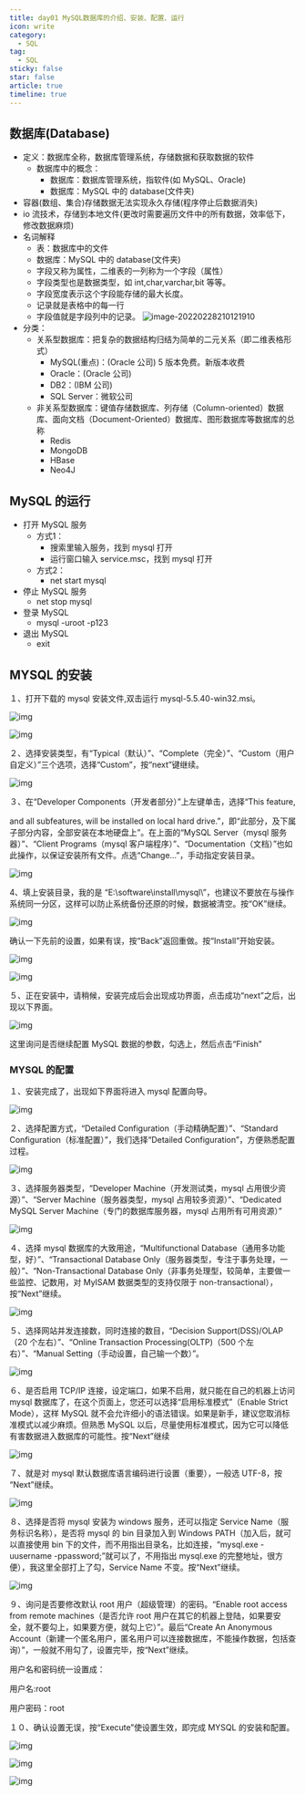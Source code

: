 ```yaml
---
title: day01 MySQL数据库的介绍、安装、配置、运行
icon: write
category:
  - SQL
tag:
  - SQL
sticky: false
star: false
article: true
timeline: true
---
```


## 数据库(Database)

- 定义：数据库全称，数据库管理系统，存储数据和获取数据的软件
  - 数据库中的概念：
    - 数据库：数据库管理系统，指软件(如 MySQL、Oracle)
    - 数据库：MySQL 中的 database(文件夹)
- 容器(数组、集合)存储数据无法实现永久存储(程序停止后数据消失)
- io 流技术，存储到本地文件(更改时需要遍历文件中的所有数据，效率低下，修改数据麻烦)
- 名词解释
  - 表：数据库中的文件
  - 数据库：MySQL 中的 database(文件夹)
  - 字段又称为属性，二维表的一列称为一个字段（属性）
  - 字段类型也是数据类型，如 int,char,varchar,bit 等等。
  - 字段宽度表示这个字段能存储的最大长度。
  - 记录就是表格中的每一行
  - 字段值就是字段列中的记录。
  ![image-20220228210121910](https://markdown-1308523627.cos.ap-chengdu.myqcloud.com/typora/image-20220228210121910.png)
- 分类：
  - 关系型数据库：把复杂的数据结构归结为简单的二元关系（即二维表格形式）
    - MySQL(重点)：(Oracle 公司) 5 版本免费。新版本收费
    - Oracle：(Oracle 公司)
    - DB2：(IBM 公司)
    - SQL Server：微软公司
  - 非关系型数据库：键值存储数据库、列存储（Column-oriented）数据库、面向文档（Document-Oriented）数据库、图形数据库等数据库的总称
    - Redis
    - MongoDB
    - HBase
    - Neo4J

## MySQL 的运行

- 打开 MySQL 服务
  - 方式1：
    - 搜索里输入服务，找到 mysql 打开
    - 运行窗口输入 service.msc，找到 mysql 打开
  - 方式2：
    - net start mysql
- 停止 MySQL 服务
  - net stop mysql
- 登录 MySQL
  - mysql -uroot -p123
- 退出 MySQL
  - exit

## MYSQL 的安装

１、打开下载的 mysql 安装文件,双击运行 mysql-5.5.40-win32.msi。

![img](https://markdown-1308523627.cos.ap-chengdu.myqcloud.com/typora/clip_image001.jpg)

![img](https://markdown-1308523627.cos.ap-chengdu.myqcloud.com/typora/clip_image002.jpg)

２、选择安装类型，有“Typical（默认）”、“Complete（完全）”、“Custom（用户自定义）”三个选项，选择“Custom”，按“next”键继续。

![img](https://markdown-1308523627.cos.ap-chengdu.myqcloud.com/typora/clip_image003.jpg)

３、在“Developer Components（开发者部分）”上左键单击，选择“This feature,

and all subfeatures, will be installed on local hard drive.”，即“此部分，及下属子部分内容，全部安装在本地硬盘上”。在上面的“MySQL Server（mysql 服务器）”、“Client Programs（mysql 客户端程序）”、“Documentation（文档）”也如此操作，以保证安装所有文件。点选“Change...”，手动指定安装目录。

![img](https://markdown-1308523627.cos.ap-chengdu.myqcloud.com/typora/clip_image004.jpg)

4、填上安装目录，我的是 “E:\software\install\mysql\”，也建议不要放在与操作系统同一分区，这样可以防止系统备份还原的时候，数据被清空。按“OK”继续。

![img](https://markdown-1308523627.cos.ap-chengdu.myqcloud.com/typora/clip_image005.jpg)

确认一下先前的设置，如果有误，按“Back”返回重做。按“Install”开始安装。

![img](https://markdown-1308523627.cos.ap-chengdu.myqcloud.com/typora/clip_image006.jpg)

![img](https://markdown-1308523627.cos.ap-chengdu.myqcloud.com/typora/clip_image007.jpg)

５、正在安装中，请稍候，安装完成后会出现成功界面，点击成功“next”之后，出现以下界面。

![img](https://markdown-1308523627.cos.ap-chengdu.myqcloud.com/typora/clip_image008.jpg)

这里询问是否继续配置 MySQL 数据的参数，勾选上，然后点击“Finish”

### MYSQL 的配置

１、安装完成了，出现如下界面将进入 mysql 配置向导。

![img](https://markdown-1308523627.cos.ap-chengdu.myqcloud.com/typora/clip_image009.jpg)

２、选择配置方式，“Detailed Configuration（手动精确配置）”、“Standard Configuration（标准配置）”，我们选择“Detailed Configuration”，方便熟悉配置过程。

![img](https://markdown-1308523627.cos.ap-chengdu.myqcloud.com/typora/clip_image010.jpg)

３、选择服务器类型，“Developer Machine（开发测试类，mysql 占用很少资源）”、“Server Machine（服务器类型，mysql 占用较多资源）”、“Dedicated MySQL Server Machine（专门的数据库服务器，mysql 占用所有可用资源）”

![img](https://markdown-1308523627.cos.ap-chengdu.myqcloud.com/typora/clip_image011.jpg)

４、选择 mysql 数据库的大致用途，“Multifunctional Database（通用多功能型，好）”、“Transactional Database Only（服务器类型，专注于事务处理，一般）”、“Non-Transactional Database Only（非事务处理型，较简单，主要做一些监控、记数用，对 MyISAM 数据类型的支持仅限于 non-transactional），按“Next”继续。

![img](https://markdown-1308523627.cos.ap-chengdu.myqcloud.com/typora/clip_image012.jpg)

５、选择网站并发连接数，同时连接的数目，“Decision Support(DSS)/OLAP（20 个左右）”、“Online Transaction Processing(OLTP)（500 个左右）”、“Manual Setting（手动设置，自己输一个数）”。

![img](https://markdown-1308523627.cos.ap-chengdu.myqcloud.com/typora/clip_image013.jpg)

６、是否启用 TCP/IP 连接，设定端口，如果不启用，就只能在自己的机器上访问 mysql 数据库了，在这个页面上，您还可以选择“启用标准模式”（Enable Strict Mode），这样 MySQL 就不会允许细小的语法错误。如果是新手，建议您取消标准模式以减少麻烦。但熟悉 MySQL 以后，尽量使用标准模式，因为它可以降低有害数据进入数据库的可能性。按“Next”继续

![img](https://markdown-1308523627.cos.ap-chengdu.myqcloud.com/typora/clip_image014.jpg)

７、就是对 mysql 默认数据库语言编码进行设置（重要），一般选 UTF-8，按 “Next”继续。

![img](https://markdown-1308523627.cos.ap-chengdu.myqcloud.com/typora/clip_image015.jpg)

８、选择是否将 mysql 安装为 windows 服务，还可以指定 Service Name（服务标识名称），是否将 mysql 的 bin 目录加入到 Windows PATH（加入后，就可以直接使用 bin 下的文件，而不用指出目录名，比如连接，“mysql.exe -uusername -ppassword;”就可以了，不用指出 mysql.exe 的完整地址，很方便），我这里全部打上了勾，Service Name 不变。按“Next”继续。

![img](https://markdown-1308523627.cos.ap-chengdu.myqcloud.com/typora/clip_image016.jpg)

９、询问是否要修改默认 root 用户（超级管理）的密码。“Enable root access from remote machines（是否允许 root 用户在其它的机器上登陆，如果要安全，就不要勾上，如果要方便，就勾上它）”。最后“Create An Anonymous Account（新建一个匿名用户，匿名用户可以连接数据库，不能操作数据，包括查询）”，一般就不用勾了，设置完毕，按“Next”继续。

用户名和密码统一设置成：

用户名:root

用户密码：root

１０、确认设置无误，按“Execute”使设置生效，即完成 MYSQL 的安装和配置。

![img](https://markdown-1308523627.cos.ap-chengdu.myqcloud.com/typora/clip_image017.jpg)

![img](https://markdown-1308523627.cos.ap-chengdu.myqcloud.com/typora/clip_image018.jpg)

![img](https://markdown-1308523627.cos.ap-chengdu.myqcloud.com/typora/clip_image019.jpg)

